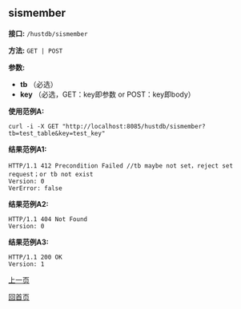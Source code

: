 ## sismember ##

**接口:** `/hustdb/sismember`

**方法:** `GET | POST`

**参数:** 

*  **tb** （必选）  
*  **key** （必选，GET：key即参数 or POST：key即body）  

**使用范例A:**

    curl -i -X GET "http://localhost:8085/hustdb/sismember?tb=test_table&key=test_key"

**结果范例A1:**

	HTTP/1.1 412 Precondition Failed //tb maybe not set，reject set request；or tb not exist
	Version: 0
	VerError: false

**结果范例A2:**

	HTTP/1.1 404 Not Found
	Version: 0
	
**结果范例A3:**

	HTTP/1.1 200 OK
	Version: 1

[上一页](../hustdb.md)

[回首页](../../../index.md)